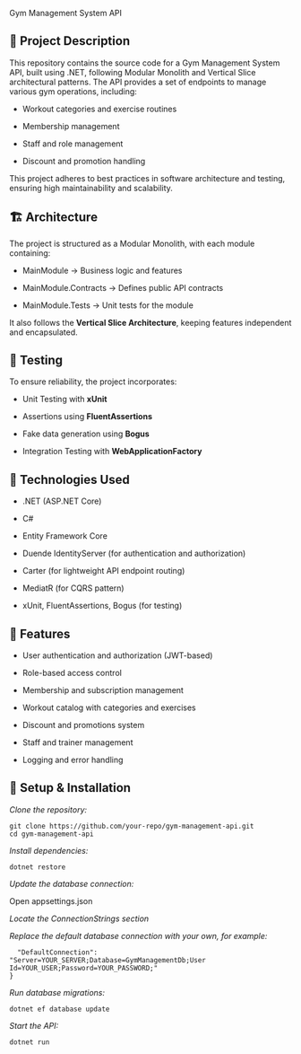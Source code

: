 Gym Management System API

## 📌 Project Description

This repository contains the source code for a Gym Management System API, built using .NET, following Modular Monolith and Vertical Slice architectural patterns. The API provides a set of endpoints to manage various gym operations, including:

- Workout categories and exercise routines

- Membership management

- Staff and role management

- Discount and promotion handling

This project adheres to best practices in software architecture and testing, ensuring high maintainability and scalability.

## 🏗️ Architecture

The project is structured as a Modular Monolith, with each module containing:

- MainModule → Business logic and features

- MainModule.Contracts → Defines public API contracts

- MainModule.Tests → Unit tests for the module

It also follows the **Vertical Slice Architecture**, keeping features independent and encapsulated.

## 🧪 Testing

To ensure reliability, the project incorporates:

- Unit Testing with **xUnit**

- Assertions using **FluentAssertions**

- Fake data generation using **Bogus**

- Integration Testing with **WebApplicationFactory**

## 🚀 Technologies Used

- .NET (ASP.NET Core)

- C#

- Entity Framework Core

- Duende IdentityServer (for authentication and authorization)

- Carter (for lightweight API endpoint routing)

- MediatR (for CQRS pattern)

- xUnit, FluentAssertions, Bogus (for testing)

## 📌 Features

- User authentication and authorization (JWT-based)

- Role-based access control

- Membership and subscription management

- Workout catalog with categories and exercises

- Discount and promotions system

- Staff and trainer management

- Logging and error handling

## 🔧 Setup & Installation

_Clone the repository:_

```
git clone https://github.com/your-repo/gym-management-api.git
cd gym-management-api
 ```

_Install dependencies:_

```dotnet restore ```

_Update the database connection:_

Open appsettings.json

_Locate the ConnectionStrings section_

_Replace the default database connection with your own, for example:_

```"ConnectionStrings": {
  "DefaultConnection": "Server=YOUR_SERVER;Database=GymManagementDb;User Id=YOUR_USER;Password=YOUR_PASSWORD;"
}
 ```

_Run database migrations:_

```dotnet ef database update  ```

_Start the API:_

```dotnet run ```


